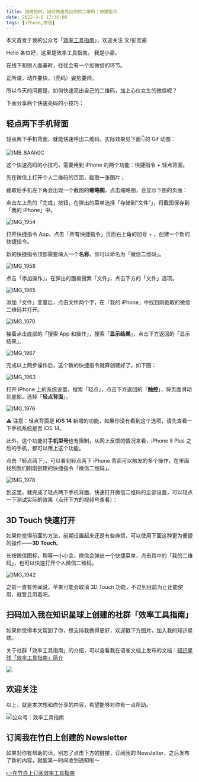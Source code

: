 ```yaml
---
title: 加微信时，如何快速亮出你的二维码｜快捷指令                                  
date: 2022-3-5 17:36:00               
tags: [iPhone,微信]                                                                                 
--- 
```

本文首发于我的公众号「[效率工具指南](https://mp.weixin.qq.com/s/q_TzSSkkJDg8Q8QS6rP2KQ)」，欢迎关注
文/彭宏豪    

Hello 各位好，这里是效率工具指南。 
我是小豪。   

在线下和别人面基时，往往会有一个加微信的环节。   

正所谓，动作要快，（亮码）姿势要帅。   

所以今天的问题是，如何快速亮出自己的二维码，加上心仪女生的微信呢？       

下面分享两个快速亮码的小技巧：   

## 轻点两下手机背面     

轻点两下手机背面，就能快速呼出二维码，实际效果见下面👇的 Gif 动图：    

![IMB_8AAh0C](https://article-picbed-1302715071.cos.ap-guangzhou.myqcloud.com/2023/11/26/imb8aah0c.GIF)

这个快速亮码的小技巧，需要用到 iPhone 的两个功能：快捷指令 + 轻点背面。   

先在微信上打开个人二维码的页面，截取一张图片；   

截取后手机左下角会出现一个截图的**缩略图**，点击缩略图，会显示下图的页面：   

点击左上角的「完成」按钮，在弹出的菜单选择「存储到“文件”」，将截图保存到「我的 iPhone」中。    

![IMG_1954](https://article-picbed-1302715071.cos.ap-guangzhou.myqcloud.com/2023/11/26/img1954.PNG)

打开快捷指令 App，点击「所有快捷指令」页面右上角的加号 + ，创建一个新的快捷指令。   

新的快捷指令顶部需要填入一个**名称**，你可以命名为「微信二维码」。    

![IMG_1958](https://article-picbed-1302715071.cos.ap-guangzhou.myqcloud.com/2023/11/26/img1958.PNG)

点击「添加操作」，在弹出的面板搜索「文件」，点击下方的「文件」选项。       

![IMG_1965](https://article-picbed-1302715071.cos.ap-guangzhou.myqcloud.com/2023/11/26/img1965.PNG)

添加「文件」变量后，点击文件两个字，在「我的 iPhone」中找到刚截取的微信二维码并打开。      

![IMG_1970](https://article-picbed-1302715071.cos.ap-guangzhou.myqcloud.com/2023/11/26/img1970.PNG)

接着点击底部的「搜索 App 和操作」，搜索「**显示结果**」，点击下方返回的「显示结果」。    

![IMG_1967](https://article-picbed-1302715071.cos.ap-guangzhou.myqcloud.com/2023/11/26/img1967.PNG)

完成以上两步操作后，这个新的快捷指令就算创建好了，如下图：   

![IMG_1963](https://article-picbed-1302715071.cos.ap-guangzhou.myqcloud.com/2023/11/26/img1963.PNG)

打开 iPhone 上的系统设置，搜索「轻点」，点击下方返回的「**触控**」，将页面滑动到底部，选择「**轻点背面**」。    

![IMG_1976](https://article-picbed-1302715071.cos.ap-guangzhou.myqcloud.com/2023/11/26/img1976.PNG)


⚠️ 注意：轻点背面是 **iOS 14** 新增的功能，如果你没有看到这个选项，请先查看一下手机系统是否 iOS 14。   

此外，这个功能对**手机型号**也有限制，从网上反馈的情况来看，iPhone 8 Plus 之后的手机，都可以用上这个功能。   

点击「轻点两下」，可以看到轻点两下 iPhone 背面可以触发的多个操作，在里面找到我们刚刚创建的快捷指令「微信二维码」。  

![IMG_1978](https://article-picbed-1302715071.cos.ap-guangzhou.myqcloud.com/2023/11/26/img1978.PNG)

到这里，就完成了轻点两下手机背面、快速打开微信二维码的全部设置，可以轻点一下测试实际的效果（点开下方的视频号查看）：  

## 3D Touch 快速打开   

如果你觉得前面的方法，前期设置起来还是有些麻烦，可以使用下面这种更为便捷的操作——**3D Touch**。      

长按微信图标，稍等一小小会，微信会弹出一个快捷菜单，点击其中的「我的二维码」，也可以快速打开个人微信二维码。       

![IMG_1942](https://article-picbed-1302715071.cos.ap-guangzhou.myqcloud.com/2023/11/26/img1942.JPEG)

之前一直有传闻说，苹果可能会取消 3D Touch 功能，不过到目前为止还能使用，就暂且用着吧。   

## 扫码加入我在知识星球上创建的社群「效率工具指南」  

如果你觉得本文帮到了你，想支持我做得更好，欢迎戳下方图片，加入我的知识星球。     

关于社群「效率工具指南」的介绍，可以查看我在语雀文档上发布的文档：[知识星球「效率工具指南」简介](https://www.yuque.com/penghonghao/af0aai/glwrg2dl0dqlegi6?singleDoc#)    

![](https://article-picbed-1302715071.cos.ap-guangzhou.myqcloud.com/2023/11/25/48844555552858t1-2.JPG)

## 欢迎关注     

以上，就是本次想和你分享的内容，希望能够对你有一点帮助。     

![公众号：效率工具指南](https://article-picbed-1302715071.cos.ap-guangzhou.myqcloud.com/2021/05/28/gong-zhong-hao-wei-bu-er-wei-ma-dailogo.png)   

## 订阅我在竹白上创建的 Newsletter   

如果对你有帮助的话，别忘了点击下方的链接，订阅我的 Newsletter，之后发布了新的内容，就能第一时间收到通知啦～  

[👉在竹白上订阅效率工具指南](https://penghh.zhubai.love/)         







